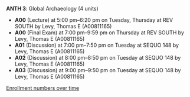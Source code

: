 **ANTH 3**: Global Archaeology (4 units)

- **A00** (Lecture) at 5:00 pm–6:20 pm on Tuesday, Thursday at REV SOUTH by Levy, Thomas E (A00811165)
- **A00** (Final Exam) at 7:00 pm–9:59 pm on Thursday at REV SOUTH by Levy, Thomas E (A00811165)
- **A01** (Discussion) at 7:00 pm–7:50 pm on Tuesday at SEQUO 148 by Levy, Thomas E (A00811165)
- **A02** (Discussion) at 8:00 pm–8:50 pm on Tuesday at SEQUO 148 by Levy, Thomas E (A00811165)
- **A03** (Discussion) at 9:00 pm–9:50 pm on Tuesday at SEQUO 148 by Levy, Thomas E (A00811165)

[Enrollment numbers over time](./ANTH3.tsv)

